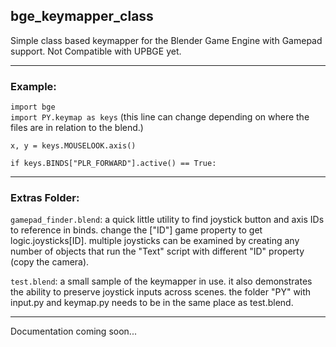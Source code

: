## bge_keymapper_class
Simple class based keymapper for the Blender Game Engine with Gamepad support. Not Compatible with UPBGE yet.  

---
### Example:  

`import bge`  
`import PY.keymap as keys` (this line can change depending on where the files are in relation to the blend.)  

`x, y = keys.MOUSELOOK.axis()`  

`if keys.BINDS["PLR_FORWARD"].active() == True:`  

---
### Extras Folder:  

`gamepad_finder.blend`: a quick little utility to find joystick button and axis IDs to reference in binds. change the ["ID"] game property to get logic.joysticks[ID]. multiple joysticks can be examined by creating any number of objects that run the "Text" script with different "ID" property (copy the camera).  

`test.blend`: a small sample of the keymapper in use.  it also demonstrates the ability to preserve joystick inputs across scenes. the folder "PY" with input.py and keymap.py needs to be in the same place as test.blend.  

---
Documentation coming soon...  
